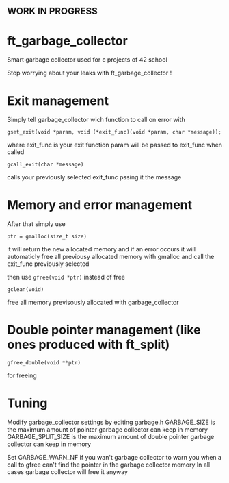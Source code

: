 ## WORK IN PROGRESS

# ft_garbage_collector
Smart garbage collector used for c projects of 42 school

Stop worrying about your leaks with ft_garbage_collector !

# Exit management

Simply tell garbage_collector wich function to call on error with

```gset_exit(void *param, void (*exit_func)(void *param, char *message));```

where exit_func is your exit function param will be passed to exit_func when called

```gcall_exit(char *message)```

calls your previously selected exit_func pssing it the message

# Memory and error management

After that simply use

```ptr = gmalloc(size_t size)```

it will return the new allocated memory
and if an error occurs it will automaticly free all previousy allocated memory with gmalloc and call the exit_func previously selected

then use
```gfree(void *ptr)```
instead of free

```gclean(void)```

free all memory previsously allocated with garbage_collector

# Double pointer management (like ones produced with ft_split)

```gfree_double(void **ptr)```

for freeing

# Tuning

Modify garbage_collector settings by editing garbage.h
GARBAGE_SIZE is the maximum amount of pointer garbage collector can keep in memory
GARBAGE_SPLIT_SIZE is the maximum amount of double pointer garbage collector can keep in memory

Set GARBAGE_WARN_NF if you wan't garbage collector to warn you when a call to gfree can't find the pointer in the garbage collector memory
In all cases garbage collector will free it anyway
